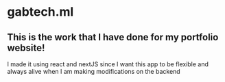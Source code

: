 # gabtech.ml
## This is the work that I have done for my portfolio website!
I made it using react and nextJS since I want this app to be flexible and always alive when I am making modifications on the backend